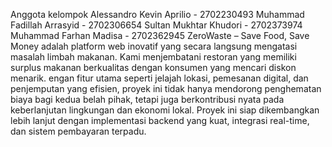 Anggota kelompok Alessandro Kevin Aprilio - 2702230493 Muhammad Fadillah Arrasyid - 2702306654 Sultan Mukhtar Khudori - 2702373974 Muhammad Farhan Madisa - 2702362945
ZeroWaste – Save Food, Save Money adalah platform web inovatif yang secara langsung mengatasi masalah limbah makanan. Kami menjembatani restoran yang memiliki surplus makanan berkualitas dengan konsumen yang mencari diskon menarik.
engan fitur utama seperti jelajah lokasi, pemesanan digital, dan penjemputan yang efisien, proyek ini tidak hanya mendorong penghematan biaya bagi kedua belah pihak, tetapi juga berkontribusi nyata pada keberlanjutan lingkungan dan ekonomi lokal. Proyek ini siap dikembangkan lebih lanjut dengan implementasi backend yang kuat, integrasi real-time, dan sistem pembayaran terpadu.

